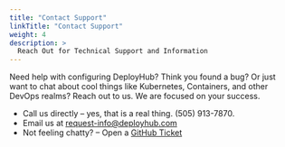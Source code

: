 ```yaml
---
title: "Contact Support"
linkTitle: "Contact Support"
weight: 4
description: >
  Reach Out for Technical Support and Information
---
```


Need help with configuring DeployHub? Think you found a bug? Or just want to chat about cool things like Kubernetes, Containers, and other DevOps realms? Reach out to us. We are focused on your success.

- Call us directly – yes, that is a real thing. (505) 913-7870.
- Email us at [request-info@deployhub.com](mailto:request-info@deployhub.com)
- Not feeling chatty? – Open a [GitHub Ticket](https://github.com/DeployHubProject/DeployHub-Pro/issues)
